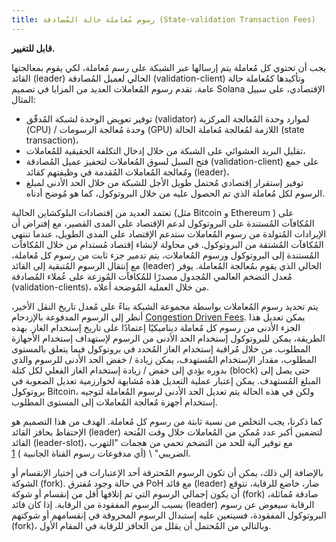 ```yaml
---
title: رسوم مُعاملة حالة المُصادقة (State-validation Transaction Fees)
---
```


**قابل للتغيير.**

يجب أن تحتوي كل مُعاملة يتم إرسالها عبر الشبكة على رسم مُعاملة، لكي يقوم بمعالجتها القائد (leader) الحالي لعميل المُصادقة (validation-client) وتأكيدها كمُعاملة حالة عامة. تقدم رسوم المُعاملات العديد من المزايا في تصميم Solana الإقتصادي، على سبيل المثال:

- توفير تعويض الوحدة لشبكة المُدقّق (validator) لموارد وحدة المُعالجة المركزية (CPU) / وحدة مُعالجة الرسومات (GPU) اللازمة لمُعالجة مُعاملة الحالة (state transaction)،
- تقليل البريد العشوائي على الشبكة من خلال إدخال التكلفة الحقيقية للمُعاملات،
- فتح السبل لسوق المُعاملات لتحفيز عميل المُصادقة (validation-client) على جمع ومُعالجة المُعاملات المُقدمة في وظيفتهم كقائد (leader)،
- توفير إستقرار إقتصادي مُحتمل طويل الأجل للشبكة من خلال الحد الأدنى لمبلغ الرسوم لكل مُعاملة الذي تم الحصول عليه من خلال البروتوكول، كما هو مُوضح أدناه.

تعتمد العديد من إقتصادات البلوكشاين الحالية (مثل Bitcoin و Ethereum \) على المُكافآت المُستندة على البروتوكول لدعم الإقتصاد على المدى القصير، مع إفتراض أن الإيرادات المُتولدة من رسوم المُعاملات ستدعم الإقتصاد على المدى الطويل، عندما تنتهي المُكافآت المُشتقة من البروتوكول. في محاولة لإنشاء إقتصاد مُستدام من خلال المُكافآت المُستندة إلى البروتوكول ورسوم المُعاملات، يتم تدمير جزء ثابت من رسوم كل مُعاملة، مع إنتقال الرسوم المُتبقية إلى القائد (leader) الحالي الذي يقوم بمُعالجة المُعاملة. يوفر مُعدل التضخم العالمي المُجدول مصدرًا للمُكافآت المُوزعة على عُملاء المُصادقة (validation-clients)، من خلال العملية المُوضحة أعلاه.

يتم تحديد رسوم المُعاملات بواسطة مجموعة الشبكة بناءً على مُعدل تاريخ النقل الأخير، أنظر إلى الرسوم المدفوعة بالإزدحام [Congestion Driven Fees](../../transaction-fees.md#congestion-driven-fees). يمكن تعديل هذا الجزء الأدنى من رسوم كل مُعاملة ديناميكيًا إعتمادًا على تاريخ إستخدام الغاز. بهذه الطريقة، يمكن للبروتوكول إستخدام الحد الأدنى من الرسوم لإستهداف إستخدام الأجهازة المطلوب. من خلال مُراقبة إستخدام الغاز المُحدد في بروتوكول فيما يتعلق بالمستوى المطلوب، مقدار الإستخدام المُستهدف، يمكن زيادة / خفض الحد الأدنى للرسوم والذي بدوره يؤدي إلى خفض / زيادة إستخدام الغاز الفعلي لكل كتلة (block) حتى يصل إلى المبلغ المُستهدف. يمكن إعتبار عملية التعديل هذه مُشابهة لخوارزمية تعديل الصعوبة في بروتوكول Bitcoin، ولكن في هذه الحالة يتم تعديل الحد الأدنى لرسوم المُعاملة لتوجيه إستخدام أجهزة مُعالجة المُعاملات إلى المستوى المطلوب.

كما ذكرنا، يجب التخلص من نسبة ثابتة من رسوم كل مُعاملة. الهدف من هذا التصميم هو الإحتفاظ بحافز القائد (leader) لتضمين أكبر عدد مُمكن من المُعاملات خلال وقت الفُتحة القائد (leader-slot)، مع توفير آلية للحد من التضخم تحمي من هجمات "التهرب الضريبي" \ (أي مدفوعات رسوم القناة الجانبية \) [1](../ed_references.md).

بالإضافة إلى ذلك، يمكن أن تكون الرسوم المُحترقة أحد الإعتبارات في إختيار الإنقسام أو الشوكة (fork). في حالة وجود مُفترق PoH مع قائد (leader) ضار، خاضع للرقابة، نتوقع أن يكون إجمالي الرسوم التي تم إتلافها أقل من إنقسام أو شوكة (fork) صادقة مُماثلة، بسبب الرسوم المفقودة من الرقابة. إذا كان قائد (leader) الرقابة سيعوض عن رسوم البروتوكول المفقودة، فسيتعين عليه إستبدال الرسوم المحروقة في إنقسامهم أو شوكتهم (fork)، وبالتالي من المُحتمل أن يقلل من الحافز للرقابة في المقام الأول.
